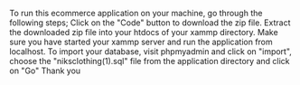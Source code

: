 To run this ecommerce application on your machine, go through the following steps;
Click on the "Code" button to download the zip file.
Extract the downloaded zip file into your htdocs of your xammp directory.
Make sure you have started your xammp server and run the application from localhost.
To import your database, visit phpmyadmin and click on "import", choose the "niksclothing(1).sql" file from the application directory and click on "Go"
Thank you
